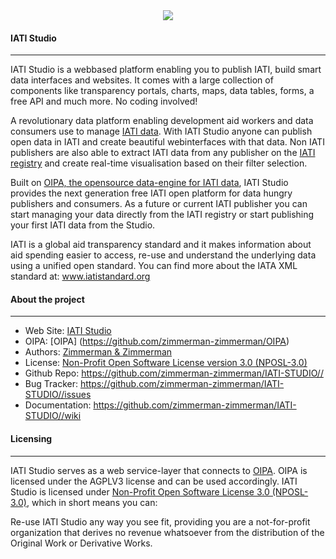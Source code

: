 <div align="center">
  <a href="https://www.iatistudio.com/">
    <img src="https://www.zimmermanzimmerman.nl/wp-content/uploads/2015/10/IATI-studio-logo.png"/>
  </a>
</div>


#### IATI Studio
--------

IATI Studio is a webbased platform enabling you to publish IATI, build smart data interfaces and websites. It comes with a large collection of components like transparency portals, charts, maps, data tables, forms, a free API and much more. No coding involved!

A revolutionary data platform enabling development aid workers and data consumers use to manage [IATI data](http://iatiregistry.org/). With IATI Studio anyone can publish open data in IATI and create beautiful webinterfaces with that data. Non IATI publishers are also able to extract IATI data from any publisher on the [IATI registry](http://iatiregistry.org/) and create real-time visualisation based on their filter selection.

Built on [OIPA, the opensource data-engine for IATI data](https://github.com/zimmerman-zimmerman/OIPA), IATI Studio provides the next generation free IATI open platform for data hungry publishers and consumers. As a future or current IATI publisher you can start managing your data directly from the IATI registry or start publishing your first IATI data from the Studio.

IATI is a global aid transparency standard and it makes information about aid spending easier to access, re-use and understand the underlying data using a unified open standard. You can find more about the IATA XML standard at: www.iatistandard.org


#### About the project
--------

* Web Site:         [IATI Studio](https://www.iatistudio.com/)
* OIPA:             [OIPA] (https://github.com/zimmerman-zimmerman/OIPA)
* Authors:          [Zimmerman & Zimmerman ](https://www.zimmermanzimmerman.nl/)
* License:          [Non-Profit Open Software License version 3.0 (NPOSL-3.0)
](https://opensource.org/licenses/NPOSL-3.0)
* Github Repo:      https://github.com/zimmerman-zimmerman/IATI-STUDIO//
* Bug Tracker:      https://github.com/zimmerman-zimmerman/IATI-STUDIO//issues
* Documentation:    https://github.com/zimmerman-zimmerman/IATI-STUDIO//wiki



#### Licensing
--------
IATI Studio serves as a web service-layer that connects to [OIPA](https://github.com/zimmerman-zimmerman/OIPA). OIPA is licensed under the AGPLV3 license and can be used accordingly. IATI Studio is licensed under [Non-Profit Open Software License 3.0 (NPOSL-3.0)](https://opensource.org/licenses/NPOSL-3.0), which in short means you can:

Re-use IATI Studio any way you see fit, providing you are a not-for-profit organization that derives no revenue whatsoever from the distribution of the Original Work or Derivative Works.






